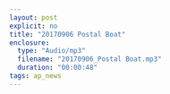 ```yaml
---
layout: post
explicit: no
title: "20170906 Postal Boat"
enclosure:
  type: "Audio/mp3"
  filename: "20170906_Postal Boat.mp3"
  duration: "00:00:48"
tags: ap_news
---
```




